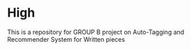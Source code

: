 # High
This is a repository for GROUP B project on Auto-Tagging and Recommender System for Written pieces

